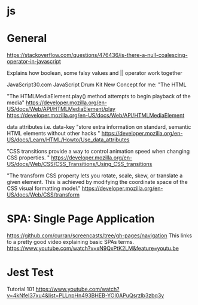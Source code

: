 # js

# General
https://stackoverflow.com/questions/476436/is-there-a-null-coalescing-operator-in-javascript

Explains how boolean, some falsy values and || operator work together

JavaScript30.com
JavaScript Drum Kit
New Concept for me:
"The HTML <audio> element is used to embed sound content in documents." 
https://developer.mozilla.org/en-US/docs/Web/HTML/Element/audio

"The HTMLMediaElement.play() method attempts to begin playback of the media"
https://developer.mozilla.org/en-US/docs/Web/API/HTMLMediaElement/play
https://developer.mozilla.org/en-US/docs/Web/API/HTMLMediaElement

data attributes i.e. data-key
"store extra information on standard, semantic HTML elements without other hacks "
https://developer.mozilla.org/en-US/docs/Learn/HTML/Howto/Use_data_attributes

"CSS transitions provide a way to control animation speed when changing CSS properties. "
https://developer.mozilla.org/en-US/docs/Web/CSS/CSS_Transitions/Using_CSS_transitions

"The transform CSS property lets you rotate, scale, skew, or translate a given element. This is achieved by modifying the coordinate space of the CSS visual formatting model."
https://developer.mozilla.org/en-US/docs/Web/CSS/transform


# SPA: Single Page Application

https://github.com/curran/screencasts/tree/gh-pages/navigation
This links to a pretty good video explaining basic SPAs terms. https://www.youtube.com/watch?v=xN9QxPtK2LM&feature=youtu.be

# Jest Test

Tutorial 101
https://www.youtube.com/watch?v=4kNfeI37xu4&list=PLLnpHn493BHEB-YOl0APuQsrzlb3zbq3y
